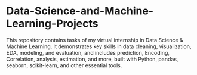 # Data-Science-and-Machine-Learning-Projects
This repository contains tasks of my virtual internship in Data Science &amp; Machine Learning. It demonstrates key skills in data cleaning, visualization, EDA, modeling, and evaluation, and includes prediction, Encoding, Correlation, analysis, estimation, and more, built with Python, pandas, seaborn, scikit-learn, and other essential tools.
